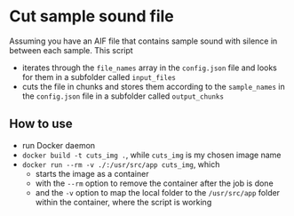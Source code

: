 # Cut sample sound file

Assuming you have an AIF file that contains sample sound with silence in between each sample. This script 
* iterates through the ``file_names`` array in the ``config.json`` file and looks for them in a subfolder called ``input_files``
* cuts the file in chunks and stores them according to the ``sample_names`` in the ``config.json`` file in a subfolder called ``output_chunks``

## How to use

* run Docker daemon
* ``docker build -t cuts_img .``, while ``cuts_img`` is my chosen image name
* ``docker run --rm -v ./:/usr/src/app cuts_img``, which
  * starts the image as a container
  * with the ``--rm`` option to remove the container after the job is done
  * and the ``-v`` option to map the local folder to the ``/usr/src/app`` folder within the container, where the script is working